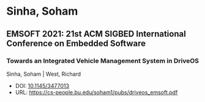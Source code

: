 # Sinha, Soham

## EMSOFT 2021: 21st ACM SIGBED International Conference on Embedded Software

### Towards an Integrated Vehicle Management System in DriveOS
Sinha, Soham | West, Richard
* DOI: [10.1145/3477013](https://doi.org/10.1145/3477013)
* URL: <https://cs-people.bu.edu/soham1/pubs/driveos_emsoft.pdf>

